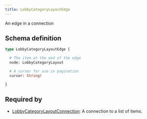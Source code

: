 ```yaml
---
title: LobbyCategoryLayoutEdge
---
```


An edge in a connection

## Schema definition
```graphql
type LobbyCategoryLayoutEdge {

  # The item at the end of the edge
  node: LobbyCategoryLayout 

  # A cursor for use in pagination
  cursor: String! 

}
```
## Required by
* [LobbyCategoryLayoutConnection](graphql/schema/lobbycategorylayoutconnection.md): A connection to a list of items.
